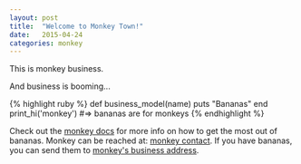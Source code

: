 ```yaml
---
layout: post
title:  "Welcome to Monkey Town!"
date:   2015-04-24
categories: monkey
---
```

This is monkey business.

And business is booming...

{% highlight ruby %}
def business_model(name)
  puts "Bananas"
end
print_hi('monkey')
#=> bananas are for monkeys
{% endhighlight %}

Check out the [monkey docs][monkey] for more info on how to get the most out of bananas. Monkey can be reached at: [monkey contact][monkey-site]. If you have bananas, you can send them to [monkey's business address][monkey-house].

[monkey]:      http://monkey.com
[monkey-site]:   http://tonytino.github.io
[monkey-house]:   http://tonytino.github.io

